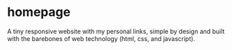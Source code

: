 # homepage
A tiny responsive website with my personal links, simple by design and built with the barebones of web technology (html, css, and javascript).
